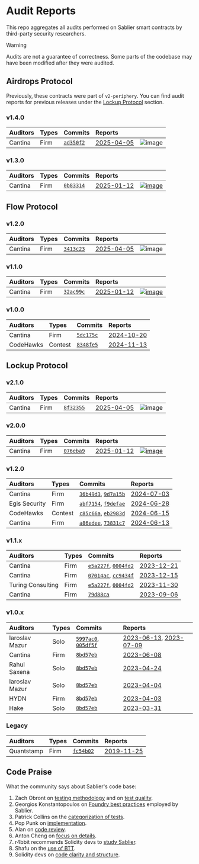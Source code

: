 # Audit Reports

This repo aggregates all audits performed on Sablier smart contracts by third-party security researchers.

> [!WARNING]  
> Audits are not a guarantee of correctness. Some parts of the codebase may have been modified after they were audited.

## Airdrops Protocol

Previously, these contracts were part of `v2-periphery`. You can find audit reports for previous releases under the
[Lockup Protocol](#lockup-protocol) section.

### v1.4.0

[ad350f2]: https://github.com/sablier-labs/airdrops/tree/ad350f2

| Auditors | Types | Commits              | Reports                                              |                                                                                |
| :------- | :---- | :------------------- | :--------------------------------------------------- | ------------------------------------------------------------------------------ |
| Cantina  | Firm  | [`ad350f2`][ad350f2] | [2025-04-05](./airdrops/v1.4.0/20250405_cantina.pdf) | ![image](https://files.sablier.com/external/badges/cantina-airdrops-1-3-0.svg) |

### v1.3.0

[0b83314]: https://github.com/sablier-labs/airdrops/tree/0b83314f77cc1c4f5c8725c9cc121c9e77fcc94e

| Auditors | Types | Commits              | Reports                                              |                                                                                                                                                      |
| :------- | :---- | :------------------- | :--------------------------------------------------- | ---------------------------------------------------------------------------------------------------------------------------------------------------- |
| Cantina  | Firm  | [`0b83314`][0b83314] | [2025-01-12](./airdrops/v1.3.0/20250112_cantina.pdf) | [![image](https://files.sablier.com/external/badges/cantina-airdrops-1-3-0.svg)](https://cantina.xyz/portfolio/11615402-c0bc-4170-bf3d-595af10f2ce1) |

## Flow Protocol

### v1.2.0

[3413c23]: https://github.com/sablier-labs/flow/tree/3413c23

| Auditors | Types | Commits              | Reports                                          |                                                                            |
| :------- | :---- | :------------------- | :----------------------------------------------- | -------------------------------------------------------------------------- |
| Cantina  | Firm  | [`3413c23`][3413c23] | [2025-04-05](./flow/v1.2.0/20250405_cantina.pdf) | ![image](https://files.sablier.com/external/badges/cantina-flow-1-1-0.svg) |

### v1.1.0

[32ac99c]: https://github.com/sablier-labs/flow/tree/32ac99c89393009166ca05e9a4e75ac34a442139

| Auditors | Types | Commits              | Reports                                          |                                                                                                                                                  |
| :------- | :---- | :------------------- | :----------------------------------------------- | ------------------------------------------------------------------------------------------------------------------------------------------------ |
| Cantina  | Firm  | [`32ac99c`][32ac99c] | [2025-01-12](./flow/v1.1.0/20250112_cantina.pdf) | [![image](https://files.sablier.com/external/badges/cantina-flow-1-1-0.svg)](https://cantina.xyz/portfolio/1daf2e81-62a6-4e53-91d4-135c1a6347b0) |

### v1.0.0

[5dc175c]: https://github.com/sablier-labs/flow/tree/5dc175cca189ba0401b1e877a62e5ca13a85384b
[8348fe5]: https://github.com/sablier-labs/flow/tree/8348fe510fddbe681a1ea055ec65f08c310a0e1c

| Auditors  | Types   | Commits              | Reports                                          |
| :-------- | :------ | :------------------- | :----------------------------------------------- |
| Cantina   | Firm    | [`5dc175c`][5dc175c] | [2024-10-20](./flow/v1.0.0/20241020_cantina.pdf) |
| CodeHawks | Contest | [`8348fe5`][8348fe5] | [2024-11-13](./flow/v1.0.0/20241113_codehawk.md) |

## Lockup Protocol

### v2.1.0

[8f32355]: https://github.com/sablier-labs/lockup/tree/8f32355

| Auditors | Types | Commits              | Reports                                            |                                                                              |
| :------- | :---- | :------------------- | :------------------------------------------------- | ---------------------------------------------------------------------------- |
| Cantina  | Firm  | [`8f32355`][8f32355] | [2025-04-05](./lockup/v2.1.0/20250405_cantina.pdf) | ![image](https://files.sablier.com/external/badges/cantina-lockup-2-0-0.svg) |

### v2.0.0

[076eba9]: https://github.com/sablier-labs/lockup/tree/076eba971fea7bb38fe75ee5108f0589c26152c0

| Auditors | Types | Commits              | Reports                                            |                                                                                                                                                    |
| :------- | :---- | :------------------- | :------------------------------------------------- | -------------------------------------------------------------------------------------------------------------------------------------------------- |
| Cantina  | Firm  | [`076eba9`][076eba9] | [2025-01-12](./lockup/v2.0.0/20250112_cantina.pdf) | [![image](https://files.sablier.com/external/badges/cantina-lockup-2-0-0.svg)](https://cantina.xyz/portfolio/606ae33c-c3e6-473f-8dee-dcfa0bf9bffe) |

### v1.2.0

[36b49d3]: https://github.com/sablier-labs/lockup/tree/36b49d3bf2a396d19083d28247e8e03d7a3a2ee1
[9d7a15b]: https://github.com/sablier-labs/v2-periphery/tree/9d7a15b0128d549cbac7e33ab2593cfdbf229fc7
[abf7154]: https://github.com/sablier-labs/lockup/tree/abf7154d5371ab957b86fce9a8a4801499573d63
[f9defae]: https://github.com/sablier-labs/v2-periphery/tree/f9defaeb185360d09abba3f7e2f748d993063296
[c85c66a]: https://github.com/sablier-labs/lockup/tree/c85c66ac0a3f3f287ba10a5c267c1ce67d1b6aeb
[eb2983d]: https://github.com/sablier-labs/v2-periphery/tree/eb2983ddddf05d86f5f4483b23541b3e655f32e6
[a86edee]: https://github.com/sablier-labs/lockup/tree/a86edeeecb57a2ba2e6fb5a4a4049e62f0b8f2a6
[73831c7]: https://github.com/sablier-labs/v2-periphery/tree/73831c7dcaa5ec4e2fed6caa0f8040154e53030a

| Auditors      | Types   | Commits                                    | Reports                                            |
| :------------ | :------ | :----------------------------------------- | :------------------------------------------------- |
| Cantina       | Firm    | [`36b49d3`][36b49d3], [`9d7a15b`][9d7a15b] | [2024-07-03](./lockup/v1.2.0/20240703_cantina.pdf) |
| Egis Security | Firm    | [`abf7154`][abf7154], [`f9defae`][f9defae] | [2024-06-28](./lockup/v1.2.0/20240628_egis.pdf)    |
| CodeHawks     | Contest | [`c85c66a`][c85c66a], [`eb2983d`][eb2983d] | [2024-06-15](./lockup/v1.2.0/20240615_codehawk.md) |
| Cantina       | Firm    | [`a86edee`][a86edee], [`73831c7`][73831c7] | [2024-06-13](./lockup/v1.2.0/20240613_cantina.pdf) |

### v1.1.x

[e5a227f]: https://github.com/sablier-labs/lockup/tree/e5a227f77ededaf4d2737b36ed958445ad86eee9
[0004fd2]: https://github.com/sablier-labs/v2-periphery/tree/0004fd2e61e032df3d895045ec414ecb212ddcc8
[07014ac]: https://github.com/sablier-labs/lockup/tree/07014ac
[cc9434f]: https://github.com/sablier-labs/v2-periphery/tree/cc9434f
[79d88ca]: https://github.com/sablier-labs/v2-periphery/tree/79d88ca

| Auditors          | Types | Commits                                    | Reports                                            |
| :---------------- | :---- | :----------------------------------------- | :------------------------------------------------- |
| Cantina           | Firm  | [`e5a227f`][e5a227f], [`0004fd2`][0004fd2] | [2023-12-21](./lockup/v1.1.x/20231221_cantina.pdf) |
| Cantina           | Firm  | [`07014ac`][07014ac], [`cc9434f`][cc9434f] | [2023-12-15](./lockup/v1.1.x/20231215_cantina.pdf) |
| Turing Consulting | Firm  | [`e5a227f`][e5a227f], [`0004fd2`][0004fd2] | [2023-11-30](./lockup/v1.1.x/20231130_turing.pdf)  |
| Cantina           | Firm  | [`79d88ca`][79d88ca]                       | [2023-09-06](./lockup/v1.1.x/20230906_cantina.pdf) |

### v1.0.x

[5997ac0]: https://github.com/sablier-labs/lockup/tree/5997ac05751960259c03aa166158d5db8aea1675
[005df5f]: https://github.com/sablier-labs/v2-periphery/tree/005df5f0452fb2dc4c19a613b9b572982849a35b
[8bd57eb]: https://github.com/sablier-labs/lockup/tree/8bd57ebb31fddf6ef262477e5a378027db8b85d8

| Auditors       | Types | Commits                                    | Reports                                                                                                         |
| :------------- | :---- | :----------------------------------------- | :-------------------------------------------------------------------------------------------------------------- |
| Iaroslav Mazur | Solo  | [`5997ac0`][5997ac0], [`005df5f`][005df5f] | [2023-06-13](./lockup/v1.0.x/20230613_iaro_core.pdf), [2023-07-09](./lockup/v1.0.x/20230709_iaro_periphery.pdf) |
| Cantina        | Firm  | [`8bd57eb`][8bd57eb]                       | [2023-06-08](./lockup/v1.0.x/20230608_cantina.pdf)                                                              |
| Rahul Saxena   | Solo  | [`8bd57eb`][8bd57eb]                       | [2023-04-24](./lockup/v1.0.x/20230424_rahul.pdf)                                                                |
| Iaroslav Mazur | Solo  | [`8bd57eb`][8bd57eb]                       | [2023-04-04](./lockup/v1.0.x/20230404_iaro.pdf)                                                                 |
| HYDN           | Firm  | [`8bd57eb`][8bd57eb]                       | [2023-04-03](./lockup/v1.0.x/20230403_hydn.pdf)                                                                 |
| Hake           | Solo  | [`8bd57eb`][8bd57eb]                       | [2023-03-31](./lockup/v1.0.x/20230331_hake.pdf)                                                                 |

### Legacy

[fc54b02]: https://github.com/sablier-labs/v1-protocol/tree/fc54b0233e186232f6d724fa89d1cf7c1f45c688

| Auditors   | Types | Commits              | Reports                                        |
| :--------- | :---- | :------------------- | :--------------------------------------------- |
| Quantstamp | Firm  | [`fc54b02`][fc54b02] | [2019-11-25](./legacy/20191125_quantstamp.pdf) |

## Code Praise

What the community says about Sablier's code base:

1. Zach Obront on [testing methodology](https://x.com/zachobront/status/1668998130392616966) and on
   [test quality](https://x.com/zachobront/status/1680629892742782977).
1. Georgios Konstantopoulos on [Foundry best practices](https://x.com/gakonst/status/1681792186281521162) employed by
   Sablier.
1. Patrick Collins on the [categorization of tests](https://x.com/PatrickAlphaC/status/1715064363105587309).
1. Pop Punk on [implementation](https://x.com/PopPunkOnChain/status/1681858703463424000).
1. Alan on [code review](https://x.com/ltsCuzzo/status/1681959372698841094).
1. Anton Cheng on [focus on details](https://x.com/antonttc/status/1680046043701088258).
1. r4bbit recommends Solidity devs to [study Sablier](https://x.com/0x_r4bbit/status/1681769698784862208).
1. Shafu on the [use of BTT](https://x.com/shafu0x/status/1683976749309100033).
1. Solidity devs on [code clarity and structure](https://x.com/PaulRBerg/status/1732327663312797700).
